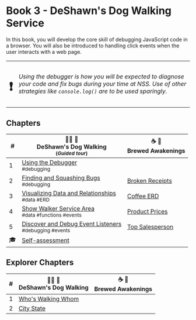 # Book 3 - DeShawn's Dog Walking Service

In this book, you will develop the core skill of debugging JavaScript code in a browser. You will also be introduced to handling click events when the user interacts with a web page.

| | |
|:---:|:---|
| <h1>&#x2757;</h1> |  _Using the debugger is how you will be expected to diagnose your code and fix bugs during your time at NSS. Use of other strategies like `console.log()` are to be used sparingly._ |

## Chapters

| # | 🐕‍🦺 🐩 <br/> DeShawn's Dog Walking <br/><sub>(_Guided tour_)</sub> | ☕️ 🧁 <br/> Brewed Awakenings |
|--|--|--|
| 1 | [Using the Debugger](./chapters/DEBUGGING_INTRO.md) <br/> <sub style="font-size:0.85rem;">#debugging</sub> |  |
| 2 | [Finding and Squashing Bugs](./chapters/DD_DEBUGGING.md) <br/> <sub style="font-size:0.85rem;">#debugging</sub> | [Broken Receipts](./chapters/BA_DEBUGGING.md) |
| 3 | [Visualizing Data and Relationships](./chapters/DD_ERD.md) <br/> <sub style="font-size:0.85rem;">#data #ERD</sub> | [Coffee ERD](./chapters/BA_ERD.md) |
| 4 | [Show Walker Service Area](./chapters/DD_EVENT_LISTENER.md) <br/> <sub style="font-size:0.85rem;">#data #functions #events</sub> | [Product Prices](./chapters/BA_PRODUCT_CLICK.md) |
| 5 | [Discover and Debug Event Listeners](./chapters/DD_EVENT_LISTENER_DEBUGGING.md) <br/> <sub style="font-size:0.85rem;">#debugging #events</sub> |  [Top Salesperson](./chapters/BA_EMPLOYEE_CLICK.md) |
| 🎓 | [Self-assessment](./chapters/BOOK_3_ASSESSMENT.md) | |

## Explorer Chapters

| # | 🐕‍🦺 🐩 <br/> DeShawn's Dog Walking | ☕️ 🧁 <br/> Brewed Awakenings |
|--|--|--|
| 1 | [Who's Walking Whom](./chapters/DD_WALKERS.md) | |
| 2 | [City State](./chapters/DD_CITY_STATE_.md) |  |
